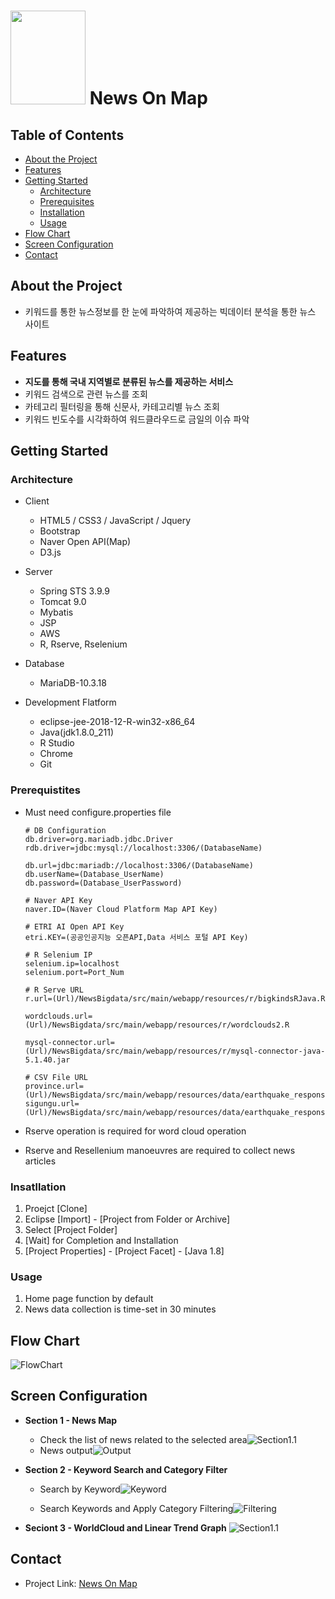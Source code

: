 # <img src="./images/logo3.png" width="120" height="150"> News On Map

## Table of Contents

- [About the Project](#about-the-project)
- [Features](#features)
- [Getting Started](#getting-started)
  - [Architecture](#architecture)
  - [Prerequisites](#prerequistites)
  - [Installation](#insatllation)
  - [Usage](#usage)
- [Flow Chart](#flow-chart)
- [Screen Configuration](#screen-configuration)
- [Contact](#contact)

## About the Project

- 키워드를 통한 뉴스정보를 한 눈에 파악하여 제공하는 빅데이터 분석을 통한 뉴스 사이트

## Features

- **지도를 통해 국내 지역별로 분류된 뉴스를 제공하는 서비스**
- 키워드 검색으로 관련 뉴스를 조회
- 카테고리 필터링을 통해 신문사, 카테고리별 뉴스 조회
- 키워드 빈도수를 시각화하여 워드클라우드로 금일의 이슈 파악

## Getting Started

### Architecture

- Client

  - HTML5 / CSS3 / JavaScript / Jquery
  - Bootstrap
  - Naver Open API(Map)
  - D3.js

- Server

  - Spring STS 3.9.9
  - Tomcat 9.0
  - Mybatis
  - JSP
  - AWS
  - R, Rserve, Rselenium

  

- Database

  - MariaDB-10.3.18

  

- Development Flatform

  - eclipse-jee-2018-12-R-win32-x86_64
  - Java(jdk1.8.0_211)
  - R Studio
  - Chrome
  - Git

### Prerequistites

- Must need configure.properties file

  ```properties
  # DB Configuration
  db.driver=org.mariadb.jdbc.Driver
  rdb.driver=jdbc:mysql://localhost:3306/(DatabaseName)
  
  db.url=jdbc:mariadb://localhost:3306/(DatabaseName)
  db.userName=(Database_UserName)
  db.password=(Database_UserPassword)
  
  # Naver API Key
  naver.ID=(Naver Cloud Platform Map API Key)
  
  # ETRI AI Open API Key
  etri.KEY=(공공인공지능 오픈API,Data 서비스 포털 API Key)
  
  # R Selenium IP
  selenium.ip=localhost
  selenium.port=Port_Num
  
  # R Serve URL
  r.url=(Url)/NewsBigdata/src/main/webapp/resources/r/bigkindsRJava.R
  
  wordclouds.url=(Url)/NewsBigdata/src/main/webapp/resources/r/wordclouds2.R
  
  mysql-connector.url=(Url)/NewsBigdata/src/main/webapp/resources/r/mysql-connector-java-5.1.40.jar
  
  # CSV File URL
  province.url=(Url)/NewsBigdata/src/main/webapp/resources/data/earthquake_response/province2019.csv
  sigungu.url=(Url)/NewsBigdata/src/main/webapp/resources/data/earthquake_response/sigungu2019.csv
  ```

- Rserve operation is required for word cloud operation

- Rserve and Resellenium manoeuvres are required to collect news articles

### Insatllation

1. Proejct [Clone]
2. Eclipse [Import] - [Project from Folder or Archive]
3. Select [Project Folder]
4. [Wait] for Completion and Installation
5. [Project Properties] - [Project Facet] - [Java 1.8]

### Usage

1. Home page function by default
2. News data collection is time-set in 30 minutes

## Flow Chart

![FlowChart](./images/FlowChart.png)

## Screen Configuration

- **Section 1 - News Map**
  
  - Check the list of news related to the selected area![Section1.1](./images/Section-1.1.png)
  - News output![Output](./images/Section-1.2.png)
  
  
  
- **Section 2 - Keyword Search and Category Filter**
  
  - Search by Keyword![Keyword](./images/Section-2.1.png)
  
    
  
  - Search Keywords and Apply Category Filtering![Filtering](./images/Section-2.2.png)
  
  
  
- **Seciont 3 - WorldCloud and Linear Trend Graph**	![Section1.1](./images/Section-3.png)

## Contact

- Project Link: [News On Map](https://github.com/ysgo/NewsBigdata)

